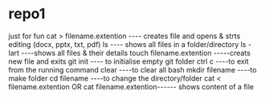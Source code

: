 # repo1
just for fun
cat > filename.extention ---- creates file and opens & strts editing (docx, pptx, txt, pdf)
ls ---- shows all files in a folder/directory
ls -lart ----shows all files & their details
touch filename.extention -----creats new file and exits
git init ---- to initialise empty git folder
ctrl c ----to exit from the running command
clear ----to clear all bash
mkdir filename ----to make folder
cd filename ----to change the directory/folder
cat < filename.extention  OR cat filename.extention------ shows content of a file
